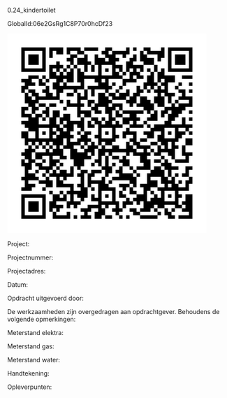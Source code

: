 0.24_kindertoilet

GlobalId:06e2GsRg1C8P70r0hcDf23

![picture](https://github.com/C-Claus/Data-Files/blob/master/QR_codes/KDV/0.24_kindertoilet.png)

Project:

Projectnummer:

Projectadres:

Datum:

Opdracht uitgevoerd door:

De werkzaamheden zijn overgedragen aan opdrachtgever. Behoudens de volgende opmerkingen:

Meterstand elektra:

Meterstand gas:

Meterstand water:

Handtekening:

Opleverpunten:
